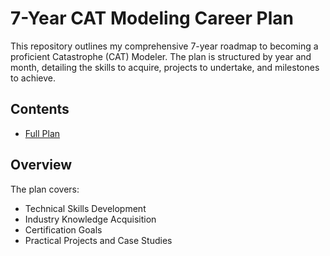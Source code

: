 # 7-Year CAT Modeling Career Plan

This repository outlines my comprehensive 7-year roadmap to becoming a proficient Catastrophe (CAT) Modeler. The plan is structured by year and month, detailing the skills to acquire, projects to undertake, and milestones to achieve.

## Contents

- [Full Plan](Full_7_Year_CAT_Modeling_Plan.md)

## Overview

The plan covers:

- Technical Skills Development
- Industry Knowledge Acquisition
- Certification Goals
- Practical Projects and Case Studies
